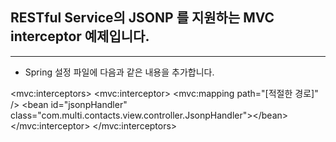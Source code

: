 ## RESTful Service의 JSONP 를 지원하는 MVC interceptor 예제입니다.
----------------------------------------
* Spring 설정 파일에 다음과 같은 내용을 추가합니다.

&lt;mvc:interceptors&gt;
     	&lt;mvc:interceptor&gt;
     		&lt;mvc:mapping path="[적절한 경로]" /&gt;
     		&lt;bean id="jsonpHandler" 
     			class="com.multi.contacts.view.controller.JsonpHandler"&gt;&lt;/bean&gt;
     	&lt;/mvc:interceptor&gt;
&lt;/mvc:interceptors&gt;

